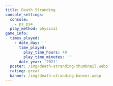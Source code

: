 ```yaml
---
title: Death Stranding
console_settings:
  console:
    - ps_ps4
  play_method: physical
game_info:
  times_played:
    - date_day: ''
      time_played:
        play_time_hours: 40
        play_time_minutes: ''
      date_year: '2021'
  poster: /img/death-stranding-thumbnail.webp
  rating: great
  banner: /img/death-stranding-banner.webp
---
```

